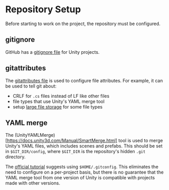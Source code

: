 # Repository Setup

Before starting to work on the project, the repository must be configured.

## gitignore
GitHub has a [gitignore file](https://github.com/github/gitignore/blob/main/Unity.gitignore)
for Unity projects.

## gitattributes
The [gitattributes file](https://git-scm.com/docs/gitattributes) is used to
configure file attributes. For example, it can be used to tell git about:

- CRLF for `.cs` files instead of LF like other files
- file types that use Unity's YAML merge tool
- setup [large file storage](https://git-lfs.github.com) for some file types

## YAML merge
The (UnityYAMLMerge)[https://docs.unity3d.com/Manual/SmartMerge.html] tool is
used to merge Unity's YAML files, which includes scenes and prefabs. This
should be set in `$GIT_DIR/config`, where `$GIT_DIR` is the repository's hidden
`.git` directory.

The [official tutorial](https://learn.unity.com/tutorial/working-with-yamlmerge)
suggests using `$HOME/.gitconfig`. This eliminates the need to configure on a
per-project basis, but there is no guarantee that the YAML merge tool from one
version of Unity is compatible with projects made with other versions.
